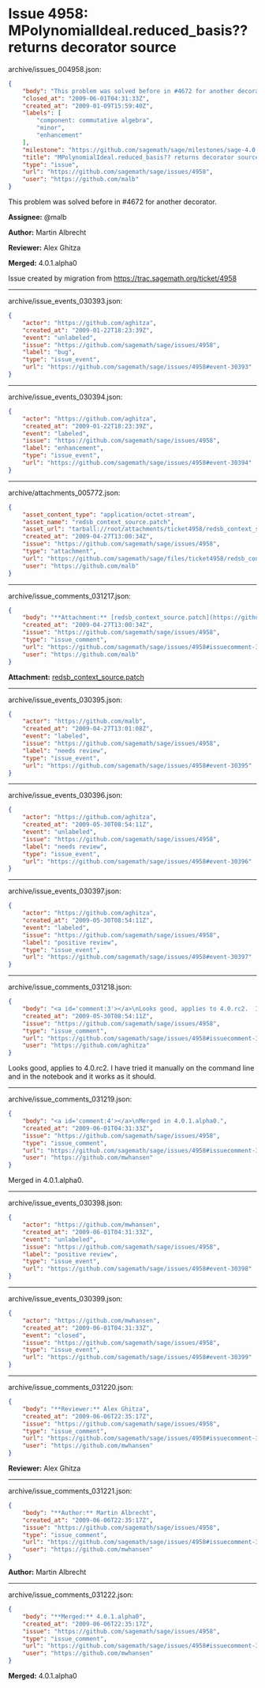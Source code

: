 # Issue 4958: MPolynomialIdeal.reduced_basis?? returns decorator source

archive/issues_004958.json:
```json
{
    "body": "This problem was solved before in #4672 for another decorator.\n\n**Assignee:** @malb\n\n**Author:** Martin Albrecht\n\n**Reviewer:** Alex Ghitza\n\n**Merged:** 4.0.1.alpha0\n\nIssue created by migration from https://trac.sagemath.org/ticket/4958\n\n",
    "closed_at": "2009-06-01T04:31:33Z",
    "created_at": "2009-01-09T15:59:40Z",
    "labels": [
        "component: commutative algebra",
        "minor",
        "enhancement"
    ],
    "milestone": "https://github.com/sagemath/sage/milestones/sage-4.0.1",
    "title": "MPolynomialIdeal.reduced_basis?? returns decorator source",
    "type": "issue",
    "url": "https://github.com/sagemath/sage/issues/4958",
    "user": "https://github.com/malb"
}
```
This problem was solved before in #4672 for another decorator.

**Assignee:** @malb

**Author:** Martin Albrecht

**Reviewer:** Alex Ghitza

**Merged:** 4.0.1.alpha0

Issue created by migration from https://trac.sagemath.org/ticket/4958





---

archive/issue_events_030393.json:
```json
{
    "actor": "https://github.com/aghitza",
    "created_at": "2009-01-22T18:23:39Z",
    "event": "unlabeled",
    "issue": "https://github.com/sagemath/sage/issues/4958",
    "label": "bug",
    "type": "issue_event",
    "url": "https://github.com/sagemath/sage/issues/4958#event-30393"
}
```



---

archive/issue_events_030394.json:
```json
{
    "actor": "https://github.com/aghitza",
    "created_at": "2009-01-22T18:23:39Z",
    "event": "labeled",
    "issue": "https://github.com/sagemath/sage/issues/4958",
    "label": "enhancement",
    "type": "issue_event",
    "url": "https://github.com/sagemath/sage/issues/4958#event-30394"
}
```



---

archive/attachments_005772.json:
```json
{
    "asset_content_type": "application/octet-stream",
    "asset_name": "redsb_context_source.patch",
    "asset_url": "tarball://root/attachments/ticket4958/redsb_context_source.patch",
    "created_at": "2009-04-27T13:00:34Z",
    "issue": "https://github.com/sagemath/sage/issues/4958",
    "type": "attachment",
    "url": "https://github.com/sagemath/sage/files/ticket4958/redsb_context_source.patch",
    "user": "https://github.com/malb"
}
```



---

archive/issue_comments_031217.json:
```json
{
    "body": "**Attachment:** [redsb_context_source.patch](https://github.com/sagemath/sage/files/ticket4958/redsb_context_source.patch)",
    "created_at": "2009-04-27T13:00:34Z",
    "issue": "https://github.com/sagemath/sage/issues/4958",
    "type": "issue_comment",
    "url": "https://github.com/sagemath/sage/issues/4958#issuecomment-31217",
    "user": "https://github.com/malb"
}
```

**Attachment:** [redsb_context_source.patch](https://github.com/sagemath/sage/files/ticket4958/redsb_context_source.patch)



---

archive/issue_events_030395.json:
```json
{
    "actor": "https://github.com/malb",
    "created_at": "2009-04-27T13:01:08Z",
    "event": "labeled",
    "issue": "https://github.com/sagemath/sage/issues/4958",
    "label": "needs review",
    "type": "issue_event",
    "url": "https://github.com/sagemath/sage/issues/4958#event-30395"
}
```



---

archive/issue_events_030396.json:
```json
{
    "actor": "https://github.com/aghitza",
    "created_at": "2009-05-30T08:54:11Z",
    "event": "unlabeled",
    "issue": "https://github.com/sagemath/sage/issues/4958",
    "label": "needs review",
    "type": "issue_event",
    "url": "https://github.com/sagemath/sage/issues/4958#event-30396"
}
```



---

archive/issue_events_030397.json:
```json
{
    "actor": "https://github.com/aghitza",
    "created_at": "2009-05-30T08:54:11Z",
    "event": "labeled",
    "issue": "https://github.com/sagemath/sage/issues/4958",
    "label": "positive review",
    "type": "issue_event",
    "url": "https://github.com/sagemath/sage/issues/4958#event-30397"
}
```



---

archive/issue_comments_031218.json:
```json
{
    "body": "<a id='comment:3'></a>\nLooks good, applies to 4.0.rc2.  I have tried it manually on the command line and in the notebook and it works as it should.",
    "created_at": "2009-05-30T08:54:11Z",
    "issue": "https://github.com/sagemath/sage/issues/4958",
    "type": "issue_comment",
    "url": "https://github.com/sagemath/sage/issues/4958#issuecomment-31218",
    "user": "https://github.com/aghitza"
}
```

<a id='comment:3'></a>
Looks good, applies to 4.0.rc2.  I have tried it manually on the command line and in the notebook and it works as it should.



---

archive/issue_comments_031219.json:
```json
{
    "body": "<a id='comment:4'></a>\nMerged in 4.0.1.alpha0.",
    "created_at": "2009-06-01T04:31:33Z",
    "issue": "https://github.com/sagemath/sage/issues/4958",
    "type": "issue_comment",
    "url": "https://github.com/sagemath/sage/issues/4958#issuecomment-31219",
    "user": "https://github.com/mwhansen"
}
```

<a id='comment:4'></a>
Merged in 4.0.1.alpha0.



---

archive/issue_events_030398.json:
```json
{
    "actor": "https://github.com/mwhansen",
    "created_at": "2009-06-01T04:31:33Z",
    "event": "unlabeled",
    "issue": "https://github.com/sagemath/sage/issues/4958",
    "label": "positive review",
    "type": "issue_event",
    "url": "https://github.com/sagemath/sage/issues/4958#event-30398"
}
```



---

archive/issue_events_030399.json:
```json
{
    "actor": "https://github.com/mwhansen",
    "created_at": "2009-06-01T04:31:33Z",
    "event": "closed",
    "issue": "https://github.com/sagemath/sage/issues/4958",
    "type": "issue_event",
    "url": "https://github.com/sagemath/sage/issues/4958#event-30399"
}
```



---

archive/issue_comments_031220.json:
```json
{
    "body": "**Reviewer:** Alex Ghitza",
    "created_at": "2009-06-06T22:35:17Z",
    "issue": "https://github.com/sagemath/sage/issues/4958",
    "type": "issue_comment",
    "url": "https://github.com/sagemath/sage/issues/4958#issuecomment-31220",
    "user": "https://github.com/mwhansen"
}
```

**Reviewer:** Alex Ghitza



---

archive/issue_comments_031221.json:
```json
{
    "body": "**Author:** Martin Albrecht",
    "created_at": "2009-06-06T22:35:17Z",
    "issue": "https://github.com/sagemath/sage/issues/4958",
    "type": "issue_comment",
    "url": "https://github.com/sagemath/sage/issues/4958#issuecomment-31221",
    "user": "https://github.com/mwhansen"
}
```

**Author:** Martin Albrecht



---

archive/issue_comments_031222.json:
```json
{
    "body": "**Merged:** 4.0.1.alpha0",
    "created_at": "2009-06-06T22:35:17Z",
    "issue": "https://github.com/sagemath/sage/issues/4958",
    "type": "issue_comment",
    "url": "https://github.com/sagemath/sage/issues/4958#issuecomment-31222",
    "user": "https://github.com/mwhansen"
}
```

**Merged:** 4.0.1.alpha0
